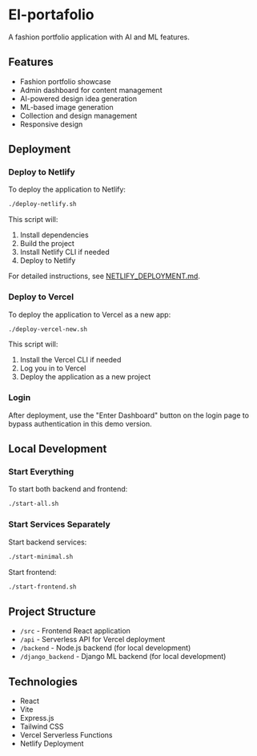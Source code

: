 # El-portafolio

A fashion portfolio application with AI and ML features.

## Features

- Fashion portfolio showcase
- Admin dashboard for content management
- AI-powered design idea generation
- ML-based image generation
- Collection and design management
- Responsive design

## Deployment

### Deploy to Netlify

To deploy the application to Netlify:

```bash
./deploy-netlify.sh
```

This script will:
1. Install dependencies
2. Build the project
3. Install Netlify CLI if needed
4. Deploy to Netlify

For detailed instructions, see [NETLIFY_DEPLOYMENT.md](NETLIFY_DEPLOYMENT.md).

### Deploy to Vercel

To deploy the application to Vercel as a new app:

```bash
./deploy-vercel-new.sh
```

This script will:
1. Install the Vercel CLI if needed
2. Log you in to Vercel
3. Deploy the application as a new project

### Login

After deployment, use the "Enter Dashboard" button on the login page to bypass authentication in this demo version.

## Local Development

### Start Everything

To start both backend and frontend:

```bash
./start-all.sh
```

### Start Services Separately

Start backend services:
```bash
./start-minimal.sh
```

Start frontend:
```bash
./start-frontend.sh
```

## Project Structure

- `/src` - Frontend React application
- `/api` - Serverless API for Vercel deployment
- `/backend` - Node.js backend (for local development)
- `/django_backend` - Django ML backend (for local development)

## Technologies

- React
- Vite
- Express.js
- Tailwind CSS
- Vercel Serverless Functions
- Netlify Deployment